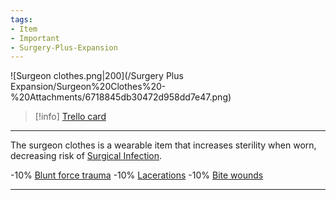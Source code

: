 ```yaml
---
tags:
- Item
- Important
- Surgery-Plus-Expansion
---
```


![Surgeon clothes.png\|200](/Surgery Plus Expansion/Surgeon%20Clothes%20-%20Attachments/6718845db30472d958dd7e47.png)

> [!info] [Trello card](https://trello.com/c/CbOYH0rT/177-surgeon-clothes)

---

The surgeon clothes is a wearable item that increases sterility when worn, decreasing risk of [Surgical Infection](Surgical%20Infection.md).

\-10% [Blunt force trauma]([Wounds](../Any%20bodypart/archived/Wounds.md) "‌")
\-10% [Lacerations]([Wounds](../Any%20bodypart/archived/Wounds.md) "‌")
\-10% [Bite wounds]([Wounds](../Any%20bodypart/archived/Wounds.md) "‌")

---


